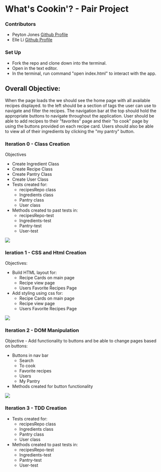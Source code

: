 # What's Cookin'? - Pair Project 

### Contributors
- Peyton Jones [Github Profile](https://github.com/Peytonjo)
- Elle Li [Github Profile](https://github.com/Elle624)

### Set Up
* Fork the repo and clone down into the terminal.
* Open in the text editor.
* In the terminal, run command "open index.html" to interact with the app.

## Overall Objective:
 When the page loads the we should see the home page with all available recipes displayed. to the left should be a section of tags the user can use to navigate and filter the recipes. The navigation bar at the top should hold the appropriate buttons to navigate throughout the application. User should be able to add recipes to their "favorites" page and their "to cook" page by using the buttons provided on each recipe card. Users should also be able to view all of their ingredients by clicking the "my pantry" button.

### Iteration 0 - Class Creation
Objectives
- Create Ingredient Class
- Create Recipe Class
- Create Pantry Class
- Create User Class
- Tests created for:
  - recipesRepo class
  - Ingredients class
  - Pantry class
  - User class
- Methods created to past tests in:
  - recipesRepo-test
  - Ingredients-test
  - Pantry-test
  - User-test
 
  

![](https://user-images.githubusercontent.com/59493784/96799266-f977ee80-13bf-11eb-9afa-19b1a30669f0.gif)


### Ieration 1 - CSS and Html Creation
Objectives:
- Build HTML layout for:
  - Recipe Cards on main page
  - Recipe view page
  - Users Favorite Recipes Page 
- Add styling using css for:
  - Recipe Cards on main page
  - Recipe view page
  - Users Favorite Recipes Page 
  
![](https://user-images.githubusercontent.com/59493784/96799367-380da900-13c0-11eb-953b-5915a149d8c7.gif)
  
### Iteration 2 - DOM Manipulation 
Objective - Add functionality to buttons and be able to change pages based on buttons:
- Buttons in nav bar
  - Search 
  - To cook
  - Favorite recipes
  - Users
  - My Pantry
- Methods created for button functionality

![](https://user-images.githubusercontent.com/59493784/96799446-62f7fd00-13c0-11eb-9907-4c0eed60aec6.gi)

### Iteration 3 - TDD Creation
- Tests created for:
  - recipesRepo class
  - Ingredients class
  - Pantry class
  - User class
- Methods created to past tests in:
  - recipesRepo-test
  - Ingredients-test
  - Pantry-test
  - User-test
  

  
